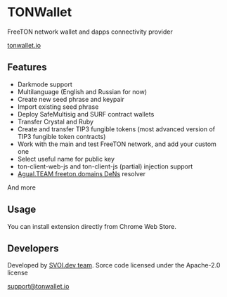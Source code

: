 # TONWallet

FreeTON network wallet and dapps connectivity provider

[tonwallet.io](https://tonwallet.io)

## Features

* Darkmode support
* Multilanguage (English and Russian for now)
* Create new seed phrase and keypair
* Import existing seed phrase
* Deploy SafeMultisig and SURF contract wallets
* Transfer Crystal and Ruby
* Create and transfer TIP3 fungible tokens (most advanced version of TIP3 fungible token contracts)
* Work with the main and test FreeTON network, and add your custom one 
* Select useful name for public key
* ton-client-web-js and ton-client-js (partial) injection support
* [Agual.TEAM freeton.domains DeNs](https://github.com/laugual) resolver

And more


## Usage

You can install extension directly from Chrome Web Store.

## Developers

Developed by [SVOI.dev team](https://svoi.dev). 
Sorce code licensed under the Apache-2.0 license

support@tonwallet.io
